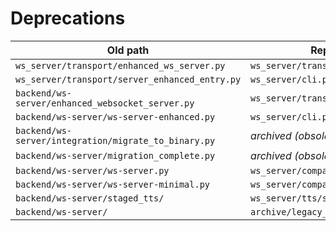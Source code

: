 # Deprecations

| Old path | Replacement |
| --- | --- |
| `ws_server/transport/enhanced_ws_server.py` | `ws_server/transport/server.py` |
| `ws_server/transport/server_enhanced_entry.py` | `ws_server/cli.py` |
| `backend/ws-server/enhanced_websocket_server.py` | `ws_server/transport/server.py` |
| `backend/ws-server/ws-server-enhanced.py` | `ws_server/cli.py` |
| `backend/ws-server/integration/migrate_to_binary.py` | _archived (obsolete)_ |
| `backend/ws-server/migration_complete.py` | _archived (obsolete)_ |
| `backend/ws-server/ws-server.py` | `ws_server/compat/legacy_ws_server.py` |
| `backend/ws-server/ws-server-minimal.py` | `ws_server/compat/legacy_ws_server.py` |
| `backend/ws-server/staged_tts/` | `ws_server/tts/staged_tts/` |
| `backend/ws-server/` | `archive/legacy_ws_server/` |

